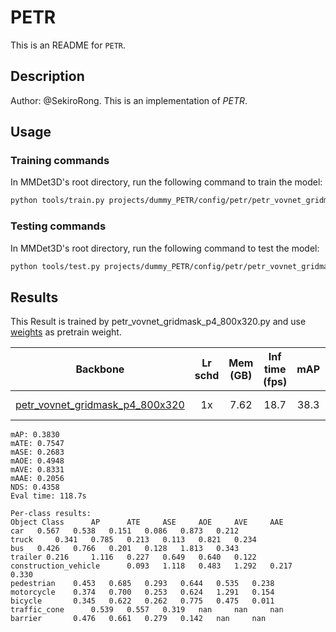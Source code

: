# PETR

This is an README for `PETR`.

## Description

Author: @SekiroRong.
This is an implementation of *PETR*.

## Usage

<!-- For a typical model, this section should contain the commands for training and testing. You are also suggested to dump your environment specification to env.yml by `conda env export > env.yml`. -->

### Training commands

In MMDet3D's root directory, run the following command to train the model:

```bash
python tools/train.py projects/dummy_PETR/config/petr/petr_vovnet_gridmask_p4_800x320.py
```

### Testing commands

In MMDet3D's root directory, run the following command to test the model:

```bash
python tools/test.py projects/dummy_PETR/config/petr/petr_vovnet_gridmask_p4_800x320.py ${CHECKPOINT_PATH}
```

## Results

<!-- List the results as usually done in other model's README. [Example](https://github.com/open-mmlab/mmdetection3d/edit/dev-1.x/configs/fcos3d/README.md)
 You should claim whether this is based on the pre-trained weights, which are converted from the official release; or it's a reproduced result obtained from retraining the model in this project. -->

This Result is trained by petr_vovnet_gridmask_p4_800x320.py and use [weights](https://drive.google.com/file/d/1ABI5BoQCkCkP4B0pO5KBJ3Ni0tei0gZi/view?usp=sharing) as pretrain weight.

|                                                Backbone                                                | Lr schd | Mem (GB) | Inf time (fps) | mAP  | NDS  |         Download         |
| :----------------------------------------------------------------------------------------------------: | :-----: | :------: | :------------: | :--: | :--: | :----------------------: |
| [petr_vovnet_gridmask_p4_800x320](projects/dummy_PETR/configs/petr/petr_vovnet_gridmask_p4_800x320.py) |   1x    |   7.62   |      18.7      | 38.3 | 43.5 | [model](<>) \| [log](<>) |

```
mAP: 0.3830
mATE: 0.7547
mASE: 0.2683
mAOE: 0.4948
mAVE: 0.8331
mAAE: 0.2056
NDS: 0.4358
Eval time: 118.7s

Per-class results:
Object Class	  AP	  ATE	  ASE	  AOE	  AVE	  AAE
car	  0.567	  0.538	  0.151	  0.086	  0.873	  0.212
truck	  0.341	  0.785	  0.213	  0.113	  0.821	  0.234
bus	  0.426	  0.766	  0.201	  0.128	  1.813	  0.343
trailer 0.216	  1.116	  0.227	  0.649	  0.640	  0.122
construction_vehicle	  0.093	  1.118	  0.483	  1.292	  0.217	  0.330
pedestrian	  0.453	  0.685	  0.293	  0.644	  0.535	  0.238
motorcycle	  0.374	  0.700	  0.253	  0.624	  1.291	  0.154
bicycle	      0.345	  0.622	  0.262	  0.775	  0.475	  0.011
traffic_cone	  0.539	  0.557	  0.319	  nan	  nan	  nan
barrier	      0.476	  0.661	  0.279	  0.142	  nan	  nan
```
